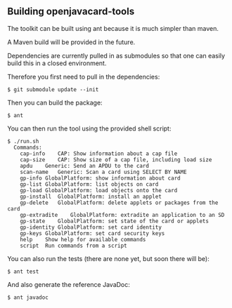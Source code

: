 ## Building openjavacard-tools

The toolkit can be built using ant because it is much simpler than maven.

A Maven build will be provided in the future.

Dependencies are currently pulled in as submodules so that one can easily build this in a closed environment.

Therefore you first need to pull in the dependencies:

```
$ git submodule update --init
```

Then you can build the package:

```
$ ant
```

You can then run the tool using the provided shell script:

```
$ ./run.sh
  Commands:
    cap-info	CAP: Show information about a cap file
    cap-size	CAP: Show size of a cap file, including load size
    apdu	Generic: Send an APDU to the card 
    scan-name	Generic: Scan a card using SELECT BY NAME
    gp-info	GlobalPlatform: show information about card
    gp-list	GlobalPlatform: list objects on card
    gp-load	GlobalPlatform: load objects onto the card
    gp-install	GlobalPlatform: install an applet
    gp-delete	GlobalPlatform: delete applets or packages from the card
    gp-extradite	GlobalPlatform: extradite an application to an SD
    gp-state	GlobalPlatform: set state of the card or applets
    gp-identity	GlobalPlatform: set card identity
    gp-keys	GlobalPlatform: set card security keys
    help	Show help for available commands
    script	Run commands from a script
```

You can also run the tests (there are none yet, but soon there will be):

```
$ ant test
```

And also generate the reference JavaDoc:

```
$ ant javadoc
```
